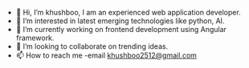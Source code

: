 - 👋 Hi, I’m khushboo, I am an experienced web application developer.
- 👀 I’m interested in latest emerging technologies like python, AI.
- 🌱 I’m currently working on frontend development using Angular framework.
- 💞️ I’m looking to collaborate on trending ideas.
- 📫 How to reach me -email khushboo2512@gmail.com

<!---
khushboo2512/khushboo2512 is a ✨ special ✨ repository because its `README.md` (this file) appears on your GitHub profile.
You can click the Preview link to take a look at your changes.
--->
